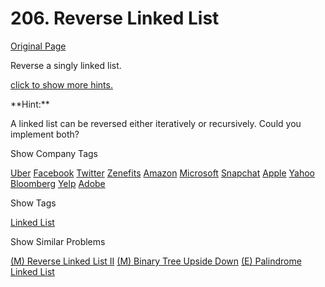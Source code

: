 # 206. Reverse Linked List

[Original Page](https://leetcode.com/problems/reverse-linked-list/)

Reverse a singly linked list.

[click to show more hints.](#)

<div class="spoilers" style="display: block;">**Hint:**

A linked list can be reversed either iteratively or recursively. Could you implement both?

</div>

<div>

<div id="company_tags" class="btn btn-xs btn-warning">Show Company Tags</div>

<span class="hidebutton">[Uber](/company/uber/) [Facebook](/company/facebook/) [Twitter](/company/twitter/) [Zenefits](/company/zenefits/) [Amazon](/company/amazon/) [Microsoft](/company/microsoft/) [Snapchat](/company/snapchat/) [Apple](/company/apple/) [Yahoo](/company/yahoo/) [Bloomberg](/company/bloomberg/) [Yelp](/company/yelp/) [Adobe](/company/adobe/)</span></div>

<div>

<div id="tags" class="btn btn-xs btn-warning">Show Tags</div>

<span class="hidebutton">[Linked List](/tag/linked-list/)</span></div>

<div>

<div id="similar" class="btn btn-xs btn-warning">Show Similar Problems</div>

<span class="hidebutton">[(M) Reverse Linked List II](/problems/reverse-linked-list-ii/) [(M) Binary Tree Upside Down](/problems/binary-tree-upside-down/) [(E) Palindrome Linked List](/problems/palindrome-linked-list/)</span></div>
